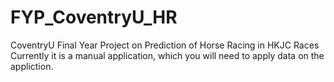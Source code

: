 # FYP_CoventryU_HR
CoventryU Final Year Project on Prediction of Horse Racing in HKJC Races
Currently it is a manual application, which you will need to apply data on the appliction.
